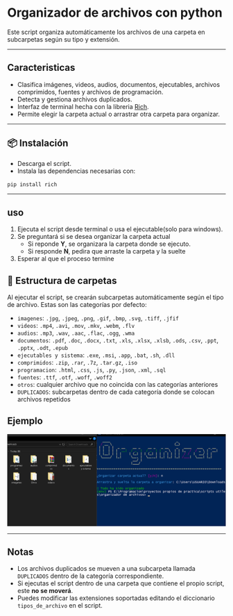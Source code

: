 # Organizador de archivos con python
Este script organiza automáticamente los archivos de una carpeta en subcarpetas según su tipo y extensión.

---
## Caracteristicas
- Clasifica imágenes, videos, audios, documentos, ejecutables, archivos comprimidos, fuentes y archivos de programación.
- Detecta y gestiona archivos duplicados.
- Interfaz de terminal hecha con la libreria [Rich](https://github.com/Textualize/rich).
- Permite elegir la carpeta actual o arrastrar otra carpeta para organizar.

---
## 📦 Instalación
- Descarga el script.
- Instala las dependencias necesarias con:

```bash
pip install rich
```
---
## uso
1. Ejecuta el script desde terminal o usa el ejecutable(solo para windows).
2. Se preguntará si se desea organizar la carpeta actual
    - Si reponde **Y**, se organizara la carpeta donde se ejecuto.
    - Si responde **N**, pedira que arraste la carpeta y la suelte
3. Esperar al que el proceso termine

## 📁 Estructura de carpetas

Al ejecutar el script, se crearán subcarpetas automáticamente según el tipo de archivo. Estas son las categorías por defecto:

- `imagenes`: `.jpg`, `.jpeg`, `.png`, `.gif`, `.bmp`, `.svg`, `.tiff`, `.jfif`
- `videos`: `.mp4`, `.avi`, `.mov`, `.mkv`, `.webm`, `.flv`
- `audios`: `.mp3`, `.wav`, `.aac`, `.flac`, `.ogg`, `.wma`
- `documentos`: `.pdf`, `.doc`, `.docx`, `.txt`, `.xls`, `.xlsx`, `.xlsb`, `.ods`, `.csv`, `.ppt`, `.pptx`, `.odt`, `.epub`
- `ejecutables y sistema`: `.exe`, `.msi`, `.app`, `.bat`, `.sh`, `.dll`
- `comprimidos`: `.zip`, `.rar`, `.7z`, `.tar.gz`, `.iso`
- `programacion`: `.html`, `.css`, `.js`, `.py`, `.json`, `.xml`, `.sql`
- `fuentes`: `.ttf`, `.otf`, `.woff`, `.woff2`
- `otros`: cualquier archivo que no coincida con las categorías anteriores
- `DUPLICADOS`: subcarpetas dentro de cada categoría donde se colocan archivos repetidos

## Ejemplo
![Ejemplo de uso](img.png)

---
## Notas
- Los archivos duplicados se mueven a una subcarpeta llamada `DUPLICADOS` dentro de la categoría correspondiente.
- Si ejecutas el script dentro de una carpeta que contiene el propio script, este **no se moverá**.
- Puedes modificar las extensiones soportadas editando el diccionario `tipos_de_archivo` en el script.